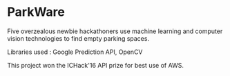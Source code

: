 # ParkWare

Five overzealous newbie hackathoners use machine learning and computer vision technologies to find empty parking spaces.

Libraries used : Google Prediction API, OpenCV

This project won the ICHack'16 API prize for best use of AWS.
